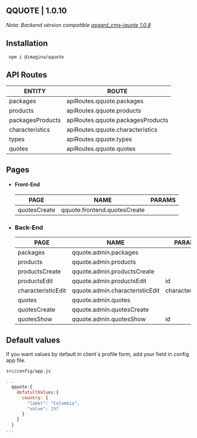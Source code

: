 ## QQUOTE  | 1.0.10

_Nota: Backend vérsion compatible [asgard_cms-iquote 1.0.8](https://github.com/imagina/asgardcms-iquote/tree/1.0.8)_

## Installation

`` npm i @imagina/qquote``

## API Routes

| ENTITY  | ROUTE |
| ------------- | ------------- |
| packages | apiRoutes.qquote.packages |
| products | apiRoutes.qquote.products |
| packagesProducts | apiRoutes.qquote.packagesProducts |
| characteristics | apiRoutes.qquote.characteristics |
| types | apiRoutes.qquote.types |
| quotes | apiRoutes.qquote.quotes |

## Pages

- #### Front-End

  | PAGE | NAME | PARAMS |
  | ------------- | ------------- | ------------- |
  | quotesCreate | qquote.frontend.quotesCreate | |
  

- ### Back-End

  | PAGE | NAME | PARAMS |
  | ------------- | ------------- | ------------- |
  | packages | qquote.admin.packages |  |
  | products | qquote.admin.products |  |
  | productsCreate | qquote.admin.productsCreate |  |
  | productsEdit | qquote.admin.productsEdit | id |
  | characteristicEdit | qquote.admin.characteristicEdit | characteristicId |
  | quotes | qquote.admin.quotes |  |
  | quotesCreate | qquote.admin.quotesCreate |  |
  | quotesShow | qquote.admin.quotesShow | id |


## Default values

If you want values by default in client´s profile form, add your field in config app file.


``src/config/app.js``

```js
...
  qquote:{
    defatultValues:{
      country: {
        "label": "Colombia",
        "value": 297
      }
    }
  }
...
```
